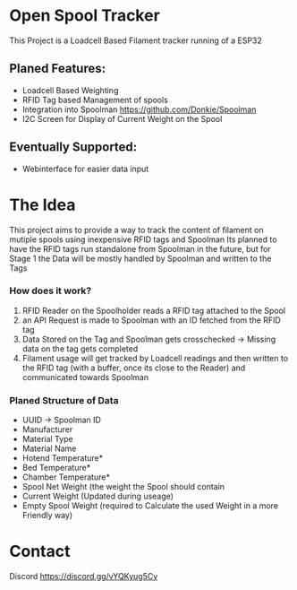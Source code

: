 # Open Spool Tracker
This Project is a Loadcell Based Filament tracker running of a ESP32

## Planed Features:
- Loadcell Based Weighting
- RFID Tag based Management of spools
- Integration into Spoolman https://github.com/Donkie/Spoolman
- I2C Screen for Display of Current Weight on the Spool

## Eventually Supported:
- Webinterface for easier data input

# The Idea

This project aims to provide a way to track the content of filament on mutiple spools using inexpensive RFID tags and Spoolman
Its planned to have the RFID tags run standalone from Spoolman in the future, but for Stage 1 the Data will be mostly handled by Spoolman and written to the Tags

### How does it work?
1. RFID Reader on the Spoolholder reads a RFID tag attached to the Spool
2. an API Request is made to Spoolman with an ID fetched from the RFID tag
3. Data Stored on the Tag and Spoolman gets crosschecked -> Missing data on the tag gets completed
4. Filament usage will get tracked by Loadcell readings and then written to the RFID tag (with a buffer, once its close to the Reader) and communicated towards Spoolman

### Planed Structure of Data
- UUID -> Spoolman ID
- Manufacturer
- Material Type
- Material Name
- Hotend Temperature*
- Bed Temperature*
- Chamber Temperature*
- Spool Net Weight (the weight the Spool should contain
- Current Weight (Updated during useage)
- Empty Spool Weight (required to Calculate the used Weight in a more Friendly way) 


# Contact
Discord https://discord.gg/vYQKyug5Cv

